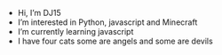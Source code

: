 - Hi, I’m DJ15
- I’m interested in Python, javascript and Minecraft
- I’m currently learning javascript
- I have four cats some are angels and some are devils 
